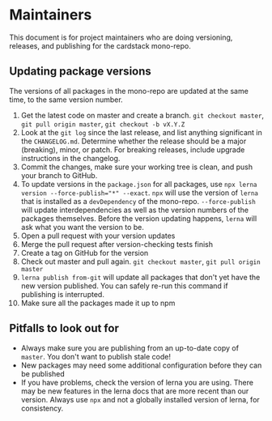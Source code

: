# Maintainers

This document is for project maintainers who are doing versioning, releases, and publishing for the cardstack mono-repo.

## Updating package versions

The versions of all packages in the mono-repo are updated at the same time, to the same version number.

1. Get the latest code on master and create a branch. `git checkout master`, `git pull origin master`, `git checkout -b vX.Y.Z`
2. Look at the `git log` since the last release, and list anything significant in the `CHANGELOG.md`.
Determine whether the release should be a major (breaking), minor, or patch.
For breaking releases, include upgrade instructions in the changelog.
3. Commit the changes, make sure your working tree is clean, and push your branch to GitHub.
4. To update versions in the `package.json` for all packages, use `npx lerna version --force-publish="*" --exact`.
`npx` will use the version of `lerna` that is installed as a `devDependency` of the mono-repo. `--force-publish` will update interdependencies as well as the version numbers of the packages themselves. Before the version updating happens, `lerna` will ask what you want the version to be.
5. Open a pull request with your version updates
6. Merge the pull request after version-checking tests finish
7. Create a tag on GitHub for the version
8. Check out master and pull again. `git checkout master`, `git pull origin master`
9. `lerna publish from-git` will update all packages that don't yet have the new version published. You can safely re-run this command if publishing is interrupted.
10. Make sure all the packages made it up to npm

## Pitfalls to look out for

- Always make sure you are publishing from an up-to-date copy of `master`. You don't want to publish stale code!
- New packages may need some additional configuration before they can be published
- If you have problems, check the version of lerna you are using. There may be new features in the lerna docs that are more recent than our version. Always use `npx` and not a globally installed version of lerna, for consistency.
